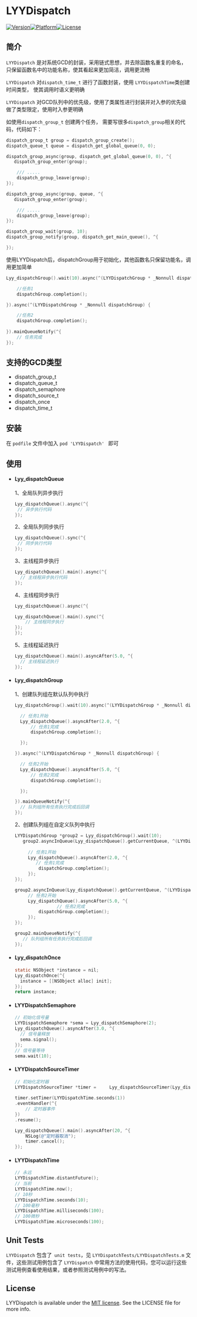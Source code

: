 # LYYDispatch

[![Version](https://img.shields.io/cocoapods/v/LYYDispatch.svg?style=flat)](https://cocoapods.org/pods/LYYDispatch)[![Platform](https://img.shields.io/badge/platform-ios%20%7C%20osx-green?style=flat)](https://cocoapods.org/pods/LYYDispatch)[![License](https://img.shields.io/badge/license-MIT-green?style=flat)](https://cocoapods.org/pods/LYYDispatch)


## 简介

`LYYDispatch` 是对系统GCD的封装，采用链式思想，并去除函数名重复的命名，只保留函数名中的功能名称，使其看起来更加简洁，调用更流畅

`LYYDispatch` 对`dispatch_time_t` 进行了函数封装，使用 `LYYDispatchTime`类创建时间类型， 使其调用时语义更明确

`LYYDispatch` 对GCD队列中的优先级，使用了类属性进行封装并对入参的优先级做了类型限定，使用时入参更明确

如使用`dispatch_group_t` 创建两个任务， 需要写很多`dispatch_group`相关的代码，代码如下：

```objective-c
dispatch_group_t group = dispatch_group_create();
dispatch_queue_t queue = dispatch_get_global_queue(0, 0);

dispatch_group_async(group, dispatch_get_global_queue(0, 0), ^{
   dispatch_group_enter(group);

    /// .....
    dispatch_group_leave(group);
});

dispatch_group_async(group, queue, ^{
   dispatch_group_enter(group);

    /// .....
    dispatch_group_leave(group);
});

dispatch_group_wait(group, 10);
dispatch_group_notify(group, dispatch_get_main_queue(), ^{

});
```

使用LYYDispatch后，dispatchGroup用于初始化，其他函数名只保留功能名，调用更加简单

```objective-c
Lyy_dispatchGroup().wait(10).async(^(LYYDispatchGroup * _Nonnull dispatchGroup) {

    //任务1
    dispatchGroup.completion();

}).async(^(LYYDispatchGroup * _Nonnull dispatchGroup) {

    //任务2
    dispatchGroup.completion();
    
}).mainQueueNotify(^{
    // 任务完成
});
```

## 支持的GCD类型

- dispatch_group_t
- dispatch_queue_t
- dispatch_semaphore
- dispatch_source_t
- dispatch_once
- dispatch_time_t

## 安装

在 `podfile` 文件中加入  `pod 'LYYDispatch' ` 即可

## 使用

- #### Lyy_dispatchQueue
  1、全局队列异步执行
  
	````objective-c
	Lyy_dispatchQueue().async(^{
     // 异步执行代码
	});
	````

  2、全局队列同步执行

	``` objective-c
	Lyy_dispatchQueue().sync(^{
     // 同步执行代码
	});
	```

  3、主线程异步执行

	```objective-c
  Lyy_dispatchQueue().main().async(^{
      // 主线程异步执行代码
  });
	```

  4、主线程同步执行

	```objective-c
  Lyy_dispatchQueue().async(^{
  
    Lyy_dispatchQueue().main().sync(^{
        // 主线程同步执行
    });
  });
	```

  5、主线程延迟执行

	```objective-c
  Lyy_dispatchQueue().main().asyncAfter(5.0, ^{
      // 主线程延迟执行
  });
	```

- #### Lyy_dispatchGroup
  1、创建队列组在默认队列中执行

	```objective-c
  Lyy_dispatchGroup().wait(10).async(^(LYYDispatchGroup * _Nonnull dispatchGroup) {
  
      // 任务1开始
      Lyy_dispatchQueue().asyncAfter(2.0, ^{
          // 任务1完成
          dispatchGroup.completion();
  
      });
  
  }).async(^(LYYDispatchGroup * _Nonnull dispatchGroup) {
  
      // 任务2开始
      Lyy_dispatchQueue().asyncAfter(5.0, ^{
          // 任务2完成
          dispatchGroup.completion();
  
      });
  
  }).mainQueueNotify(^{
      // 队列组所有任务执行完成后回调
  });
  ```

  2、创建队列组在自定义队列中执行

	```objective-c
  LYYDispatchGroup *group2 = Lyy_dispatchGroup().wait(10);
       group2.asyncInQueue(Lyy_dispatchQueue().getCurrentQueue, ^(LYYDispatchGroup * _Nonnull dispatchGroup) {
        
         // 任务1开始
         Lyy_dispatchQueue().asyncAfter(2.0, ^{
            // 任务1完成
             dispatchGroup.completion();
         });
   });
  
   group2.asyncInQueue(Lyy_dispatchQueue().getCurrentQueue, ^(LYYDispatchGroup * _Nonnull dispatchGroup) {
         // 任务2开始 
         Lyy_dispatchQueue().asyncAfter(5.0, ^{
  					// 任务2完成
             dispatchGroup.completion();
         });
   });
  
  group2.mainQueueNotify(^{
       // 队列组所有任务执行完成后回调
  });
	```

- #### Lyy_dispatchOnce

	```objective-c
  static NSObject *instance = nil;
  Lyy_dispatchOnce(^{
      instance = [[NSObject alloc] init];
  });
  return instance;
	```

- #### LYYDispatchSemaphore

	```objective-c
  // 初始化信号量
  LYYDispatchSemaphore *sema = Lyy_dispatchSemaphore(2);
  Lyy_dispatchQueue().asyncAfter(3.0, ^{
      // 信号量释放
      sema.signal();
  });
  // 信号量等待
  sema.wait(10);
	```

- #### LYYDispatchSourceTimer
	
	```objective-c
	// 初始化定时器
	LYYDispatchSourceTimer *timer =  	Lyy_dispatchSourceTimer(Lyy_dispatchQueue().getCurrentQueue);
	  
	timer.setTimer(LYYDispatchTime.seconds(1))
	.eventHandler(^{
	    // 定时器事件
	})
	.resume();
	
	Lyy_dispatchQueue().main().asyncAfter(20, ^{
	    NSLog(@"定时器取消");
	    timer.cancel();
	});
	
	```

- #### LYYDispatchTime

  ```objective-c
  // 永远
  LYYDispatchTime.distantFuture();
  // 当前
  LYYDispatchTime.now();
  // 10秒
  LYYDispatchTime.seconds(10);
  // 100毫秒
  LYYDispatchTime.milliseconds(100);
  // 100微秒
  LYYDispatchTime.microseconds(100);
  ```


## Unit Tests

`LYYDispatch` 包含了` unit tests`，见 `LYYDispatchTests/LYYDispatchTests.m` 文件，这些测试用例包含了 `LYYDispatch` 中常用方法的使用代码，您可以运行这些测试用例查看使用结果，或者参照测试用例中的写法。

## License

LYYDispatch is available under the [MIT license](https://github.com/liyaoyao613/LYYDispatch/blob/master/LICENSE). See the LICENSE file for more info.
